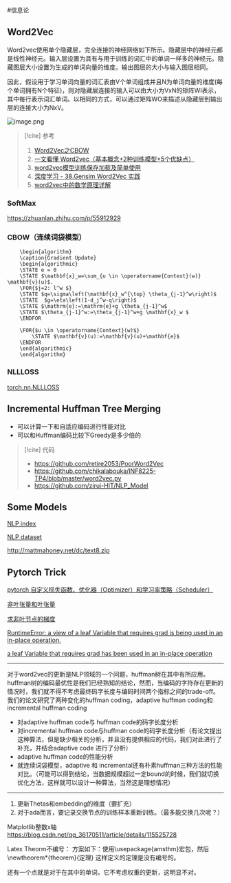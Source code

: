#信息论 
## Word2Vec
Word2vec使用单个隐藏层，完全连接的神经网络如下所示。隐藏层中的神经元都是线性神经元。输入层设置为具有与用于训练的词汇中的单词一样多的神经元。隐藏图层大小设置为生成的单词向量的维度。输出图层的大小与输入图层相同。

因此，假设用于学习单词向量的词汇表由V个单词组成并且N为单词向量的维度(每个单词拥有N个特征)，则对隐藏层连接的输入可以由大小为VxN的矩阵WI表示，其中每行表示词汇单词。以相同的方式，可以通过矩阵WO来描述从隐藏层到输出层的连接大小为NxV。

![image.png](https://obsidian-1317758465.cos.ap-shanghai.myqcloud.com/images/20230513230400.png)

>[!cite] 参考
>1. [Word2Vec之CBOW](https://zhuanlan.zhihu.com/p/55983009)
>2. [一文看懂 Word2vec（基本概念+2种训练模型+5个优缺点）](https://zhuanlan.zhihu.com/p/84301849 )
>3. [word2vec模型训练保存加载及简单使用](https://blog.csdn.net/HUSTHY/article/details/103164934)
>4. [深度学习 - 38.Gensim Word2Vec 实践](https://bitddd.blog.csdn.net/article/details/129837715?spm=1001.2101.3001.6650.2&utm_medium=distribute.pc_relevant.none-task-blog-2%7Edefault%7EYuanLiJiHua%7EPosition-2-129837715-blog-51472203.235%5Ev35%5Epc_relevant_increate_t0_download_v2_base&depth_1-utm_source=distribute.pc_relevant.none-task-blog-2%7Edefault%7EYuanLiJiHua%7EPosition-2-129837715-blog-51472203.235%5Ev35%5Epc_relevant_increate_t0_download_v2_base&utm_relevant_index=5)
>5. [word2vec中的数学原理详解](https://www.cnblogs.com/peghoty/p/3857839.html)


### SoftMax
https://zhuanlan.zhihu.com/p/55912929

### CBOW（连续词袋模型）

```pseudo
	\begin{algorithm}
	\caption{Gradient Update}
	\begin{algorithmic}
	\STATE e = 0
	\STATE $\mathbf{x}_w=\sum_{u \in \operatorname{Context}(w)} \mathbf{v}(u)$.
	\FOR{$j=2: l^w $}
	\STATE $q=\sigma\left(\mathbf{x}_w^{\top} \theta_{j-1}^w\right)$
	\STATE  $g=\eta\left(1-d_j^w-q\right)$
	\STATE $\mathrm{e}:=\mathrm{e}+g \theta_{j-1}^w$
	\STATE $\theta_{j-1}^w:=\theta_{j-1}^w+g \mathbf{x}_w $
	\ENDFOR
	
	\FOR{$u \in \operatorname{Context}(w)$}
		\STATE $\mathbf{v}(u):=\mathbf{v}(u)+\mathbf{e}$
	\ENDFOR
	\end{algorithmic}
	\end{algorithm} 
```



### NLLLOSS
[torch.nn.NLLLOSS](https://zhuanlan.zhihu.com/p/383044774)

## Incremental Huffman Tree Merging

* 可以计算一下和自适应编码进行性能对比
* 可以和Huffman编码比较下Greedy是多少倍的

>[!cite] 代码
>* https://github.com/retire2053/PoorWord2Vec
>* https://github.com/chikalabouka/INF8225-TP4/blob/master/word2vec.py
>* https://github.com/zirui-HIT/NLP_Model


## Some Models
[NLP index](https://index.quantumstat.com/#dataset)

[NLP dataset](https://github.com/niderhoff/nlp-datasets/blob/master/README.md)

http://mattmahoney.net/dc/text8.zip




## Pytorch Trick
[pytorch 自定义损失函数、优化器（Optimizer）和学习率策略（Scheduler）](https://blog.csdn.net/zhaohongfei_358/article/details/125759911)

[非叶张量和叶张量](https://blog.csdn.net/qq_42193790/article/details/127899520?utm_medium=distribute.pc_relevant.none-task-blog-2~default~baidujs_baidulandingword~default-0-127899520-blog-120164619.235^v35^pc_relevant_increate_t0_download_v2_base&spm=1001.2101.3001.4242.1&utm_relevant_index=1)

[求非叶节点的梯度](https://zhuanlan.zhihu.com/p/259167106)

[RuntimeError: a view of a leaf Variable that requires grad is being used in an in-place operation.](https://blog.csdn.net/hjxu2016/article/details/121303818?spm=1001.2101.3001.6650.1&utm_medium=distribute.pc_relevant.none-task-blog-2%7Edefault%7EBlogCommendFromBaidu%7ERate-1-121303818-blog-126792752.235%5Ev35%5Epc_relevant_increate_t0_download_v2_base&depth_1-utm_source=distribute.pc_relevant.none-task-blog-2%7Edefault%7EBlogCommendFromBaidu%7ERate-1-121303818-blog-126792752.235%5Ev35%5Epc_relevant_increate_t0_download_v2_base&utm_relevant_index=2)

[a leaf Variable that requires grad has been used in an in-place operation](https://blog.csdn.net/jacke121/article/details/82733407?spm=1001.2101.3001.6661.1&utm_medium=distribute.pc_relevant_t0.none-task-blog-2%7Edefault%7ECTRLIST%7EPayColumn-1-82733407-blog-121303818.235%5Ev35%5Epc_relevant_increate_t0_download_v2_base&depth_1-utm_source=distribute.pc_relevant_t0.none-task-blog-2%7Edefault%7ECTRLIST%7EPayColumn-1-82733407-blog-121303818.235%5Ev35%5Epc_relevant_increate_t0_download_v2_base&utm_relevant_index=1)
*****

对于word2vec的更新是NLP领域的一个问题，huffman树在其中有所应用。huffman树的编码最优性是我们已经熟知的结论，然而，当编码的字符存在更新的情况时，我们就不得不考虑最终码字长度与编码时间两个指标之间的trade-off。我们的论文研究了两种变化的huffman coding，adaptive huffman coding和incremental huffman coding
* 对adaptive huffman code与 huffman code的码字长度分析
* 对incremental huffman code与huffman code的码字长度分析（有论文提出这种算法，但是缺少相关的分析，并且没有提供相应的代码，我们对此进行了补充，并结合adaptive code 进行了分析）
* adaptive huffman code的性能分析
* 就连续词袋模型，adaptive 和 incremental还有朴素huffman三种方法的性能对比。（可能可以得到结论，当数据规模超过一定bound的时候，我们就切换优化方法，这样就可以设计一种算法，当然这是理想情况）

****
1. 更新Thetas和embedding的维度（要扩充）
2. 对于ada而言，要记录交换节点的训练样本重新训练。（最多能交换几次呢？）


Matplotlib整数x轴
https://blog.csdn.net/qq_36170511/article/details/115525728


Latex Theorm不编号：
方案如下：使用\usepackage{amsthm}宏包，然后\newtheorem*{theorem}{定理} 这样定义的定理是没有编号的。



还有一个点就是对于在其中的单词，它不考虑权重的更新，这明显不对。